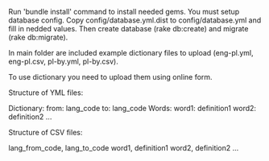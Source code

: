 Run 'bundle install' command to install needed gems.
You must setup database config. Copy config/database.yml.dist to config/database.yml and fill in nedded values.
Then create database (rake db:create) and migrate (rake db:migrate).

In main folder are included example dictionary files to upload (eng-pl.yml, eng-pl.csv, pl-by.yml, pl-by.csv).

To use dictionary you need to upload them using online form.

Structure of YML files:

Dictionary:
  from: lang_code
  to:   lang_code
Words:
  word1: definition1
  word2: definition2
  ...

Structure of CSV files:

lang_from_code, lang_to_code
word1, definition1
word2, definition2
...